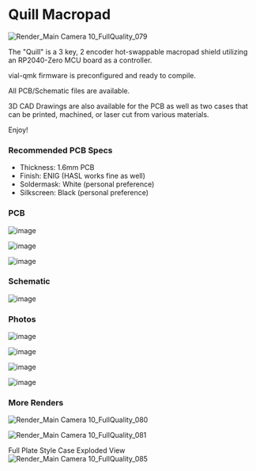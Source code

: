# Quill Macropad

![Render_Main Camera 10_FullQuality_079](https://github.com/shadowfoil/quill/assets/75970270/2cb84c45-206e-432c-ac19-2c008a4f70d1)

The "Quill" is a 3 key, 2 encoder hot-swappable macropad shield utilizing an RP2040-Zero MCU board as a controller.

vial-qmk firmware is preconfigured and ready to compile.

All PCB/Schematic files are available.

3D CAD Drawings are also available for the PCB as well as two cases that can be printed, machined, or laser cut from various materials.

Enjoy!

### Recommended PCB Specs
 - Thickness: 1.6mm PCB
 - Finish: ENIG (HASL works fine as well)
 - Soldermask: White (personal preference)
 - Silkscreen: Black (personal preference)

### PCB 

![image](https://github.com/shadowfoil/quill/assets/75970270/0d72bfeb-424c-4b0b-ab94-042c4c83d3cc)

![image](https://github.com/shadowfoil/quill/assets/75970270/17a6b267-2408-421f-b60d-7c49aaa4a5fa)

![image](https://github.com/shadowfoil/quill/assets/75970270/0aaebe1c-f367-4977-8b71-991a67aeb960)

### Schematic

![image](https://github.com/shadowfoil/quill/assets/75970270/c1fd77b9-26e3-4e41-a354-dd3239f227b8)

### Photos
![image](https://github.com/shadowfoil/quill/assets/75970270/8e383d51-d812-4c93-a5b3-73e9ec90d052)

![image](https://github.com/shadowfoil/quill/assets/75970270/ac99faf9-a30c-4b9d-8b39-254f58f14034)

![image](https://github.com/shadowfoil/quill/assets/75970270/8ef9e461-810d-47f2-b338-894e164fe397)

![image](https://github.com/shadowfoil/quill/assets/75970270/dceefbe2-f941-403c-83ab-c3403d969a31)

### More Renders

![Render_Main Camera 10_FullQuality_080](https://github.com/shadowfoil/quill/assets/75970270/9d3ba4f1-5c6f-47d9-b302-fb5b462ffb69)

![Render_Main Camera 10_FullQuality_081](https://github.com/shadowfoil/quill/assets/75970270/1d189bd7-fd30-4ca7-bb8b-b35e9fdfe4a4)

Full Plate Style Case Exploded View
![Render_Main Camera 10_FullQuality_085](https://github.com/shadowfoil/quill/assets/75970270/74ff2106-59c6-4f3f-b584-ba2c55b64388)
